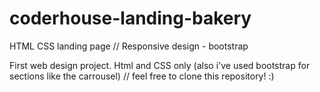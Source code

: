 # coderhouse-landing-bakery
HTML CSS landing page // Responsive design - bootstrap


First web design project. Html and CSS only (also i've used bootstrap for sections like the carrousel) // feel free to clone this repository! :) 

